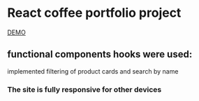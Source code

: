 # React coffee portfolio project

[DEMO](https://coffee-house-orcin.vercel.app/)
## functional components hooks were used:
implemented filtering of product cards and search by name
### The site is fully responsive for other devices
